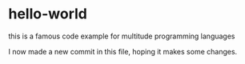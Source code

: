 # hello-world
this is a famous code example for multitude programming languages 

I now made a new commit in this file, hoping it makes some changes.

